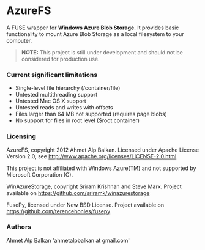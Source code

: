 AzureFS
=======

A FUSE wrapper for **Windows Azure Blob Storage**. It provides basic
functionality to mount Azure Blob Storage as a local filesystem to
your computer.

> **NOTE:** This project is still under development and should not be
considered for production use.

### Current significant limitations

* Single-level file hierarchy (/container/file)
* Untested multithreading support
* Untested Mac OS X support
* Untested reads and writes with offsets
* Files larger than 64 MB not supported (requires page blobs)
* No support for files in root level ($root container)

### Licensing
AzureFS, copyright 2012 Ahmet Alp Balkan. Licensed under Apache License
Version 2.0, see http://www.apache.org/licenses/LICENSE-2.0.html

This project is not affiliated with Windows Azure(TM) and
not supported by Microsoft Corporation (C).

WinAzureStorage, copyright Sriram Krishnan and Steve Marx.
Project available on https://github.com/sriramk/winazurestorage

FusePy, licensed under New BSD License. Project available on
https://github.com/terencehonles/fusepy


### Authors
Ahmet Alp Balkan 'ahmetalpbalkan at gmail.com'

